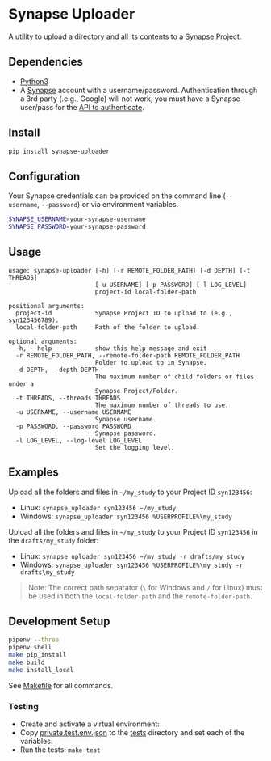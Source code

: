 # Synapse Uploader

A utility to upload a directory and all its contents to a [Synapse](https://www.synapse.org/) Project.

## Dependencies

- [Python3](https://www.python.org/)
- A [Synapse](https://www.synapse.org/) account with a username/password. Authentication through a 3rd party (.e.g., Google) will not work, you must have a Synapse user/pass for the [API to authenticate](http://docs.synapse.org/python/#connecting-to-synapse).

## Install

```bash
pip install synapse-uploader
```

## Configuration

Your Synapse credentials can be provided on the command line (`--username`, `--password`) or via environment variables.

```bash
SYNAPSE_USERNAME=your-synapse-username
SYNAPSE_PASSWORD=your-synapse-password
```

## Usage

```text
usage: synapse-uploader [-h] [-r REMOTE_FOLDER_PATH] [-d DEPTH] [-t THREADS]
                        [-u USERNAME] [-p PASSWORD] [-l LOG_LEVEL]
                        project-id local-folder-path

positional arguments:
  project-id            Synapse Project ID to upload to (e.g., syn123456789).
  local-folder-path     Path of the folder to upload.

optional arguments:
  -h, --help            show this help message and exit
  -r REMOTE_FOLDER_PATH, --remote-folder-path REMOTE_FOLDER_PATH
                        Folder to upload to in Synapse.
  -d DEPTH, --depth DEPTH
                        The maximum number of child folders or files under a
                        Synapse Project/Folder.
  -t THREADS, --threads THREADS
                        The maximum number of threads to use.
  -u USERNAME, --username USERNAME
                        Synapse username.
  -p PASSWORD, --password PASSWORD
                        Synapse password.
  -l LOG_LEVEL, --log-level LOG_LEVEL
                        Set the logging level.
```

## Examples

Upload all the folders and files in `~/my_study` to your Project ID `syn123456`:

- Linux: `synapse_uploader syn123456 ~/my_study`
- Windows: `synapse_uploader syn123456 %USERPROFILE%\my_study`

Upload all the folders and files in `~/my_study` to your Project ID `syn123456` in the `drafts/my_study` folder:

- Linux: `synapse_uploader syn123456 ~/my_study -r drafts/my_study`
- Windows: `synapse_uploader syn123456 %USERPROFILE%\my_study -r drafts\my_study`

> Note: The correct path separator (`\` for Windows and `/` for Linux) must be used in both the `local-folder-path` and the `remote-folder-path`.

## Development Setup

```bash
pipenv --three
pipenv shell
make pip_install
make build
make install_local
```
See [Makefile](Makefile) for all commands.

### Testing

- Create and activate a virtual environment:
- Copy [private.test.env.json](tests/templates/private.test.env.json) to the [tests](tests) directory and set each of the variables.
- Run the tests: `make test`
